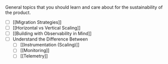 General topics that you should learn and care about for the sustainability of the product.
- [ ] [[Migration Strategies]]
- [ ] [[Horizontal vs Vertical Scaling]]
- [ ] [[Building with Observability in Mind]]
- [ ] Understand the Difference Between
	- [ ] [[Instrumentation (Scaling)]]
	- [ ] [[Monitoring]]
	- [ ] [[Telemetry]]